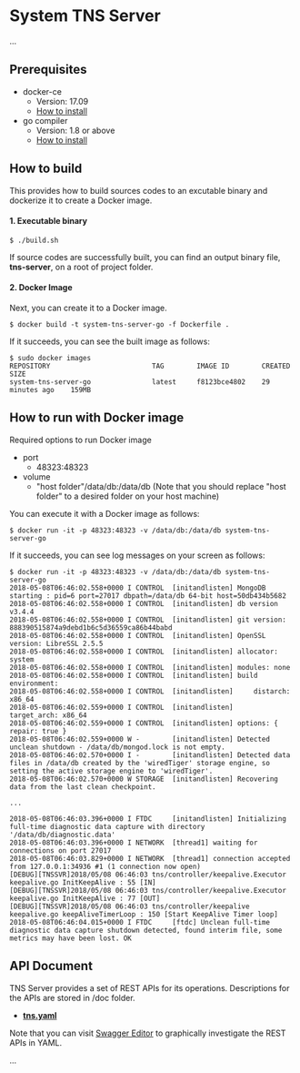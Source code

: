 System TNS Server
=======================================

...

## Prerequisites ##
- docker-ce
    - Version: 17.09
    - [How to install](https://docs.docker.com/engine/installation/linux/docker-ce/ubuntu/)
- go compiler
    - Version: 1.8 or above
    - [How to install](https://golang.org/dl/)

## How to build ##
This provides how to build sources codes to an excutable binary and dockerize it to create a Docker image.

#### 1. Executable binary ####
```shell
$ ./build.sh
```
If source codes are successfully built, you can find an output binary file, **tns-server**, on a root of project folder.

#### 2. Docker Image  ####
Next, you can create it to a Docker image.
```shell
$ docker build -t system-tns-server-go -f Dockerfile .
```
If it succeeds, you can see the built image as follows:
```shell
$ sudo docker images
REPOSITORY                         TAG        IMAGE ID        CREATED           SIZE
system-tns-server-go               latest     f8123bce4802    29 minutes ago    159MB
```

## How to run with Docker image ##
Required options to run Docker image
- port
    - 48323:48323
- volume
    - "host folder"/data/db:/data/db (Note that you should replace "host folder" to a desired folder on your host machine)

You can execute it with a Docker image as follows:
```shell
$ docker run -it -p 48323:48323 -v /data/db:/data/db system-tns-server-go
```
If it succeeds, you can see log messages on your screen as follows:
```shell
$ docker run -it -p 48323:48323 -v /data/db:/data/db system-tns-server-go
2018-05-08T06:46:02.558+0000 I CONTROL  [initandlisten] MongoDB starting : pid=6 port=27017 dbpath=/data/db 64-bit host=50db434b5682
2018-05-08T06:46:02.558+0000 I CONTROL  [initandlisten] db version v3.4.4
2018-05-08T06:46:02.558+0000 I CONTROL  [initandlisten] git version: 888390515874a9debd1b6c5d36559ca86b44babd
2018-05-08T06:46:02.558+0000 I CONTROL  [initandlisten] OpenSSL version: LibreSSL 2.5.5
2018-05-08T06:46:02.558+0000 I CONTROL  [initandlisten] allocator: system
2018-05-08T06:46:02.558+0000 I CONTROL  [initandlisten] modules: none
2018-05-08T06:46:02.558+0000 I CONTROL  [initandlisten] build environment:
2018-05-08T06:46:02.558+0000 I CONTROL  [initandlisten]     distarch: x86_64
2018-05-08T06:46:02.559+0000 I CONTROL  [initandlisten]     target_arch: x86_64
2018-05-08T06:46:02.559+0000 I CONTROL  [initandlisten] options: { repair: true }
2018-05-08T06:46:02.559+0000 W -        [initandlisten] Detected unclean shutdown - /data/db/mongod.lock is not empty.
2018-05-08T06:46:02.570+0000 I -        [initandlisten] Detected data files in /data/db created by the 'wiredTiger' storage engine, so setting the active storage engine to 'wiredTiger'.
2018-05-08T06:46:02.570+0000 W STORAGE  [initandlisten] Recovering data from the last clean checkpoint.

...

2018-05-08T06:46:03.396+0000 I FTDC     [initandlisten] Initializing full-time diagnostic data capture with directory '/data/db/diagnostic.data'
2018-05-08T06:46:03.396+0000 I NETWORK  [thread1] waiting for connections on port 27017
2018-05-08T06:46:03.829+0000 I NETWORK  [thread1] connection accepted from 127.0.0.1:34936 #1 (1 connection now open)
[DEBUG][TNSSVR]2018/05/08 06:46:03 tns/controller/keepalive.Executor keepalive.go InitKeepAlive : 55 [IN]
[DEBUG][TNSSVR]2018/05/08 06:46:03 tns/controller/keepalive.Executor keepalive.go InitKeepAlive : 77 [OUT]
[DEBUG][TNSSVR]2018/05/08 06:46:03 tns/controller/keepalive keepalive.go keepAliveTimerLoop : 150 [Start KeepAlive Timer loop]
2018-05-08T06:46:04.015+0000 I FTDC     [ftdc] Unclean full-time diagnostic data capture shutdown detected, found interim file, some metrics may have been lost. OK

```
## API Document ##
TNS Server provides a set of REST APIs for its operations. Descriptions for the APIs are stored in <root>/doc folder.
- **[tns.yaml](https://github.sec.samsung.net/RS7-EdgeComputing/system-tns-server-go/blob/master/doc/tns.yaml)**

Note that you can visit [Swagger Editor](https://editor.swagger.io/) to graphically investigate the REST APIs in YAML.

...
